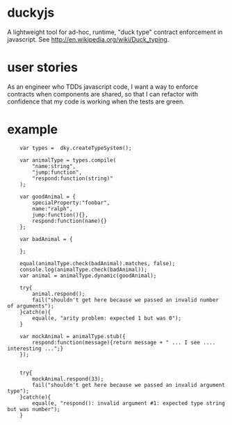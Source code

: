 duckyjs
=======

A lightweight tool for ad-hoc, runtime, "duck type" contract enforcement in javascript.  See http://en.wikipedia.org/wiki/Duck_typing.

user stories
=======

As an engineer who TDDs javascript code, I want a way to enforce contracts when components are shared, so that I can refactor with confidence that my code is working when the tests are green.

example
=======

		var types =  dky.createTypeSystem();

		var animalType = types.compile(
			"name:string",
			"jump:function",
		    "respond:function(string)"
		);

		var goodAnimal = {
		    specialProperty:"foobar",
		    name:"ralph",
			jump:function(){},
			respond:function(name){}
		};
		
		var badAnimal = {
			
		};

		equal(animalType.check(badAnimal).matches, false);
		console.log(animalType.check(badAnimal));
		var animal = animalType.dynamic(goodAnimal);
		
		try{
			animal.respond();
			fail("shouldn't get here because we passed an invalid number of arguments");
		}catch(e){
			equal(e, "arity problem: expected 1 but was 0");
		}
		
		var mockAnimal = animalType.stub({
			respond:function(message){return message + " ... I see .... interesting ...";}
		});

		
		try{
			mockAnimal.respond(33);
			fail("shouldn't get here because we passed an invalid argument type");
		}catch(e){
			equal(e, "respond(): invalid argument #1: expected type string but was number");
		}
